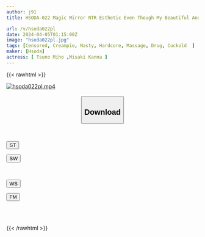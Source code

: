 ```yaml
---
author: j91
title: HSODA-022 Magic Mirror NTR Esthetic Even Though My Beautiful And Slender Girlfriend With Beautiful Breasts Was Being Cuckolded Next To Me, I Couldn't Resist The Big Breasted Lady's Amazing Technique And Ended Up Having Sex With Her All The Time. Miho Tsuuno Kanna Misaki

url: /v/hsoda022pl
date: 2024-04-05T01:15:00Z
image: "hsoda022pl.jpg"
tags: [Censored, Creampie, Nasty, Hardcore, Massage, Drug, Cuckold	]
maker: [Hsoda]
actress: [ Tsuno Miho ,Misaki Kanna ]
---
```



{{< rawhtml >}}

<div class="video" data-videoid="DqaWrY3K91skJx7">
    <a href="javascript:;">
        <img src="/v/hsoda022pl/hsoda022pl.jpg" width="WIDTH" height="HEIGHT" alt="hsoda022pl.mp4" loading="lazy">
    </a>
</div>

<script type="text/javascript" src="https://j91.asia/asset/on-demand-st.js"></script>

<br>
  <link rel="stylesheet" href="https://j91.asia/asset/bs5.css">
  
  <center>
  <button class="btn btn-primary" type="button" data-bs-toggle="collapse" data-bs-target=".multi-collapse" aria-expanded="false" aria-controls="multiCollapseExample1 multiCollapseExample2"><h2>Download</h2></button></center>
</p>
<div class="row">
  <div class="col">
    <div class="collapse multi-collapse" id="multiCollapseExample1">
      <div class="card card-body">
	      	      <br>
<div class="buttons">  
<p><a href="https://streamtape.to/v/DqaWrY3K91skJx7" target="_blank"><button class="btn-hover color-3"><i class="fa fa-download"></i> ST</button></a></p>
<p><a href="https://asnwish.com/ib147gkc44dm" target="_blank"><button class="btn-hover color-2"><i class="fa fa-download"></i> SW</button></a></p></div>
    </div>
  </div>
</div>
  <div class="col">
    <div class="collapse multi-collapse" id="multiCollapseExample2">
      <div class="card card-body">
	      <br>
<div class="buttons">
<p><a href="https://wolfstream.tv/zfw8vegq9akm"><button class="btn-hover color-9"><i class="fa fa-download"></i> WS</button></a></p>
<p><a href="https://filemoon.sx/d/zfkootpz5ybq"><button class="btn-hover color-8"><i class="fa fa-download"></i> FM</button></a></p></div>
<br><br>
      </div>
    </div>
  </div>
</div>

{{< /rawhtml >}}